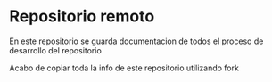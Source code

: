 # Repositorio remoto

En este repositorio se guarda documentacion de todos el proceso de desarrollo del repositorio

Acabo de copiar toda la info de este repositorio utilizando fork
